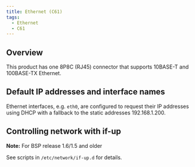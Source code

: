 ```yaml
---
title: Ethernet (C61)
tags:
  - Ethernet
  - C61
---
```

## Overview

This product has one 8P8C (RJ45) connector that supports 10BASE-T and 100BASE-TX Ethernet.

## Default IP addresses and interface names

Ethernet interfaces, e.g. `eth0`, are configured to request their IP addresses using DHCP
with a fallback to the static addresses 192.168.1.200.


## Controlling network with if-up

**Note:** For BSP release 1.6/1.5 and older

See scripts in `/etc/network/if-up.d` for details.


